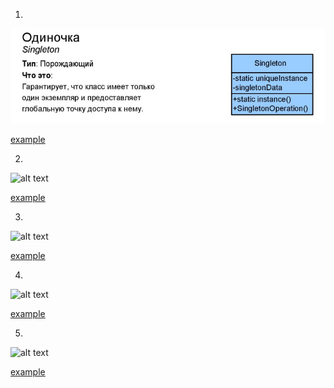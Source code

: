 
1. 

![alt text](images/singleton.png)

[example](_1_creational/_1_singleton)  

2. 

![alt text](_1_creational/images/builder.png)

[example](_1_creational/_2_builder)  

3. 

![alt text](_1_creational/images/prototype.png)

[example](_1_creational/_3_prototype)  

4. 

![alt text](_1_creational/images/factory_method.png)

[example](_1_creational/_4_factory_method)  

5.

![alt text](_1_creational/images/abstract_factory.png)

[example](_1_creational/_5_abstract_factory)  

